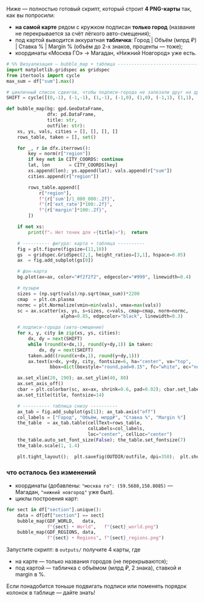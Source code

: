 Ниже — полностью готовый скрипт, который строит **4 PNG-карты** так, как вы попросили:

* **на самой карте** рядом с кружком подписан **только город** (название не перекрывается за счёт лёгкого авто-смещения);
* под картой выводится аккуратная **табличка**:
  Город | Объём (млрд ₽) | Ставка % | Margin %
  (объём до 2-х знаков, проценты — тоже);
* координаты «Москва ГО» → Магадан, «Нижний Новгород» уже есть.

```python
# %% Визуализация — bubble_map + таблица -----------------------------------
import matplotlib.gridspec as gridspec
from itertools import cycle
max_sum = df["sum"].max()

# цикличный список сдвигов, чтобы подписи-города не залезали друг на друга
SHIFT = cycle([(0,-1), (-1,-1), (1,-1), (-1,0), (1,0), (-1,1), (1,1), (0,-2)])

def bubble_map(bg: gpd.GeoDataFrame,
               dfx: pd.DataFrame,
               title: str,
               outfile: str):
    xs, ys, vals, cities = [], [], [], []
    rows_table, taken = [], set()

    for _, r in dfx.iterrows():
        key = norm(r["region"])
        if key not in CITY_COORDS: continue
        lat, lon       = CITY_COORDS[key]
        xs.append(lon); ys.append(lat); vals.append(r["sum"])
        cities.append(r["region"])

        rows_table.append([
            r["region"],
            f"{r['sum']/1_000_000:.2f}",
            f"{r['ext_rate']*100:.2f}",
            f"{r['margin']*100:.2f}",
        ])

    if not xs:
        print(f"⚠️ Нет точек для «{title}»");  return

    # ---------- фигура: карта + таблица ----------
    fig = plt.figure(figsize=(11,10))
    gs  = gridspec.GridSpec(2,1, height_ratios=[3,1], hspace=0.05)
    ax  = fig.add_subplot(gs[0])

    # фон-карта
    bg.plot(ax=ax, color="#f2f2f2", edgecolor="#999", linewidth=0.4)

    # пузыри
    sizes = (np.sqrt(vals)/np.sqrt(max_sum))*2200
    cmap  = plt.cm.plasma
    normc = plt.Normalize(vmin=min(vals), vmax=max(vals))
    sc = ax.scatter(xs, ys, s=sizes, c=vals, cmap=cmap, norm=normc,
                    alpha=0.85, edgecolor="black", linewidth=0.3)

    # подписи-города (авто-смещение)
    for x, y, city in zip(xs, ys, cities):
        dx, dy = next(SHIFT)
        while (round(x+dx,1), round(y+dy,1)) in taken:
            dx, dy = next(SHIFT)
        taken.add((round(x+dx,1), round(y+dy,1)))
        ax.text(x+dx, y+dy, city, fontsize=6, ha="center", va="top",
                bbox=dict(boxstyle="round,pad=0.15", fc="white", ec="none", alpha=0.8))

    ax.set_xlim(20, 190); ax.set_ylim(40, 80)
    ax.set_axis_off()
    cbar = plt.colorbar(sc, ax=ax, shrink=0.6, pad=0.02); cbar.set_label("Объём, тыс ₽")
    ax.set_title(title, fontsize=14)

    # ---------- таблица снизу ----------
    ax_tab = fig.add_subplot(gs[1]); ax_tab.axis("off")
    col_labels = ["Город", "Объём, млрд₽", "Ставка %", "Margin %"]
    the_table  = ax_tab.table(cellText=rows_table,
                              colLabels=col_labels,
                              loc="center", cellLoc="center")
    the_table.auto_set_font_size(False); the_table.set_fontsize(7)
    the_table.scale(1, 1.4)

    plt.tight_layout();  plt.savefig(OUTDIR/outfile, dpi=350);  plt.show()
```

### что осталось без изменений

* координаты (добавлены: `"москва го": (59.5680,150.8085)` — Магадан,
  `"нижний новгород"` уже был).
* циклы построения карт:

```python
for sect in df["section"].unique():
    data = df[df["section"] == sect]
    bubble_map(GDF_WORLD,   data,
               f"{sect} • World",   f"{sect}_world.png")
    bubble_map(GDF_REGIONS, data,
               f"{sect} • Regions", f"{sect}_regions.png")
```

Запустите скрипт: в `outputs/` получите 4 карты, где

* на карте — только названия городов (не перекрываются);
* под картой — табличка с объёмом (млрд ₽, 2 знака), ставкой и margin в %.

Если понадобится тоньше подвигать подписи или поменять порядок колонок в таблице — дайте знать!
